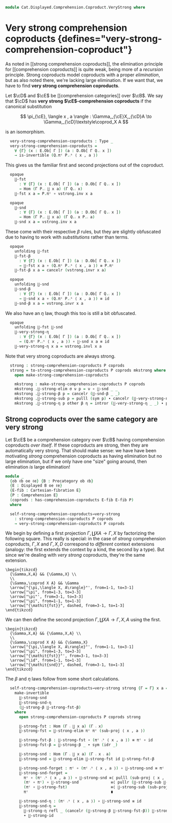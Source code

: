 <!--
```agda
open import Cat.Displayed.Comprehension.Coproduct.Strong
open import Cat.Displayed.Comprehension.Coproduct
open import Cat.Displayed.Cartesian.Indexing
open import Cat.Displayed.Comprehension
open import Cat.Displayed.Cocartesian
open import Cat.Displayed.Cartesian
open import Cat.Morphism.Orthogonal
open import Cat.Displayed.Fibre
open import Cat.Displayed.Base
open import Cat.Prelude

import Cat.Displayed.Reasoning
import Cat.Reasoning
```
-->

```agda
module Cat.Displayed.Comprehension.Coproduct.VeryStrong where
```

# Very strong comprehension coproducts {defines="very-strong-comprehension-coproduct"}

As noted in [[strong comprehension coproducts]], the elimination
principle for [[comprehension coproducts]] is quite weak, being more of
a _recursion_ principle. Strong coproducts model coproducts with a
proper _elimination_, but as also noted there, we're lacking large
elimination. If we want that, we have to find **very strong
comprehension coproducts**.

Let $\cD$ and $\cE$ be [[comprehension categories]] over $\cB$.
We say that $\cD$ has **very strong $\cE$-comprehension coproducts** if
the canonical substitution

$$
\pi_{\cE}, \langle x , a \rangle : \Gamma,_{\cE}X,_{\cD}A \to \Gamma,_{\cD}\textstyle\coprod_X A
$$

is an isomorphism.

<!--
```agda
module _
  {ob ℓb od ℓd oe ℓe} {B : Precategory ob ℓb}
  {D : Displayed B od ℓd} {E : Displayed B oe ℓe}
  {D-fib : Cartesian-fibration D} {E-fib : Cartesian-fibration E}
  (P : Comprehension D) {Q : Comprehension E}
  (coprods : has-comprehension-coproducts D-fib E-fib Q)
  where
  private
    open Cat.Reasoning B
    module E = Displayed E
    module D = Displayed D
    module P = Comprehension D D-fib P
    module Q = Comprehension E E-fib Q
    open has-comprehension-coproducts coprods
```
-->

```agda
  very-strong-comprehension-coproducts : Type _
  very-strong-comprehension-coproducts =
    ∀ {Γ} (x : E.Ob[ Γ ]) (a : D.Ob[ Γ Q.⨾ x ])
    → is-invertible (Q.πᶜ P.⨾ˢ ⟨ x , a ⟩)
```

<!--
```agda
module very-strong-comprehension-coproducts
  {ob ℓb od ℓd oe ℓe} {B : Precategory ob ℓb}
  {D : Displayed B od ℓd} {E : Displayed B oe ℓe}
  {D-fib : Cartesian-fibration D} {E-fib : Cartesian-fibration E}
  (P : Comprehension D) {Q : Comprehension E}
  (coprods : has-comprehension-coproducts D-fib E-fib Q)
  (vstrong : very-strong-comprehension-coproducts P coprods)
  where
  private
    open Cat.Reasoning B
    module E = Displayed E
    module D = Displayed D
    module P = Comprehension D D-fib P
    module Q = Comprehension E E-fib Q
    open has-comprehension-coproducts coprods
    module vstrong {Γ} (x : E.Ob[ Γ ]) (a : D.Ob[ Γ Q.⨾ x ]) =
      is-invertible (vstrong x a)
```
-->

This gives us the familiar first and second projections out of the
coproduct.

```agda
  opaque
    ∐-fst
      : ∀ {Γ} (x : E.Ob[ Γ ]) (a : D.Ob[ Γ Q.⨾ x ])
      → Hom (Γ P.⨾ ∐ x a) (Γ Q.⨾ x)
    ∐-fst x a = P.πᶜ ∘ vstrong.inv x a

  opaque
    ∐-snd
      : ∀ {Γ} (x : E.Ob[ Γ ]) (a : D.Ob[ Γ Q.⨾ x ])
      → Hom (Γ P.⨾ ∐ x a) (Γ Q.⨾ x P.⨾ a)
    ∐-snd x a = vstrong.inv x a
```

These come with their respective $\beta$ rules, but they are slightly
obfuscated due to having to work with _substitutions_ rather than terms.

```agda
  opaque
    unfolding ∐-fst
    ∐-fst-β
      : ∀ {Γ} (x : E.Ob[ Γ ]) (a : D.Ob[ Γ Q.⨾ x ])
      → ∐-fst x a ∘ (Q.πᶜ P.⨾ˢ ⟨ x , a ⟩) ≡ P.πᶜ
    ∐-fst-β x a = cancelr (vstrong.invr x a)

  opaque
    unfolding ∐-snd
    ∐-snd-β
      : ∀ {Γ} (x : E.Ob[ Γ ]) (a : D.Ob[ Γ Q.⨾ x ])
      → ∐-snd x a ∘ (Q.πᶜ P.⨾ˢ ⟨ x , a ⟩) ≡ id
    ∐-snd-β x a = vstrong.invr x a
```

We also have an $\eta$ law, though this too is still a bit obfuscated.

```agda
  opaque
    unfolding ∐-fst ∐-snd
    ∐-very-strong-η
      : ∀ {Γ} (x : E.Ob[ Γ ]) (a : D.Ob[ Γ Q.⨾ x ])
      → (Q.πᶜ P.⨾ˢ ⟨ x , a ⟩) ∘ ∐-snd x a ≡ id
    ∐-very-strong-η x a = vstrong.invl x a
```

Note that very strong coproducts are always strong.

```agda
  strong : strong-comprehension-coproducts P coprods
  strong = to-strong-comprehension-coproducts P coprods mkstrong where
    open make-strong-comprehension-coproducts

    mkstrong : make-strong-comprehension-coproducts P coprods
    mkstrong .∐-strong-elim σ ν p = ν ∘ ∐-snd _ _
    mkstrong .∐-strong-β p = cancelr (∐-snd-β _ _)
    mkstrong .∐-strong-sub p = pulll (sym p) ∙ cancelr (∐-very-strong-η _ _)
    mkstrong .∐-strong-η p other β η = intror (∐-very-strong-η _ _) ∙ pulll β
```

## Strong coproducts over the same category are very strong

Let $\cE$ be a comprehension category over $\cB$ having comprehension
coproducts _over itself_. If these coproducts are strong, then they are
automatically very strong. That should make sense: we have have been
motivating *strong* comprehension coproducts as having elimination but
no large elimination, but if we only have one "size" going around, then
elimination _is_ large elimination!

```agda
module _
  {ob ℓb oe ℓe} {B : Precategory ob ℓb}
  {E : Displayed B oe ℓe}
  {E-fib : Cartesian-fibration E}
  {P : Comprehension E}
  (coprods : has-comprehension-coproducts E-fib E-fib P)
  where
```

<!--
```agda
  private
    open Cat.Reasoning B

    module E where
      open Displayed E public
      open Cartesian-fibration E E-fib public

    module E* {Γ Δ : Ob} (σ : Hom Γ Δ) = Functor (base-change E E-fib σ)

    open Comprehension E E-fib P
    open has-comprehension-coproducts coprods
```
-->

```agda
  self-strong-comprehension-coproducts→very-strong
    : strong-comprehension-coproducts P coprods
    → very-strong-comprehension-coproducts P coprods
```

We begin by defining a first projection $\Gamma, \coprod X A \to \Gamma,
X$ by factorizing the following square. This really is special: in the
case of _strong_ comprehension coproducts, $\Gamma, X$ and $\Gamma, X,
D$ correspond to _different_ context extensions (analogy: the first
extends the context by a kind, the second by a type). But since we're
dealing with _very strong_ coproducts, they're the same extension.

~~~{.quiver}
\begin{tikzcd}
  {\Gamma,X,A} && {\Gamma,X} \\
  \\
  {\Gamma,\coprod X A} && \Gamma
  \arrow["{\pi,\langle X, A\rangle}"', from=1-1, to=3-1]
  \arrow["\pi", from=1-3, to=3-3]
  \arrow["\pi"', from=3-1, to=3-3]
  \arrow["\pi", from=1-1, to=1-3]
  \arrow["{\mathit{fst}}", dashed, from=3-1, to=1-3]
\end{tikzcd}
~~~

We can then define the second projection
$\Gamma, \coprod X A \to \Gamma, X, A$ using the first.

~~~{.quiver}
\begin{tikzcd}
  {\Gamma,X,A} && {\Gamma,X,A} \\
  \\
  {\Gamma,\coprod X A} && {\Gamma,X}
  \arrow["{\pi,\langle X, A\rangle}"', from=1-1, to=3-1]
  \arrow["\pi", from=1-3, to=3-3]
  \arrow["{\mathit{fst}}"', from=3-1, to=3-3]
  \arrow["\id", from=1-1, to=1-3]
  \arrow["{\mathit{snd}}", dashed, from=3-1, to=1-3]
\end{tikzcd}
~~~

The $\beta$ and $\eta$ laws follow from some short calculations.

```agda
  self-strong-comprehension-coproducts→very-strong strong {Γ = Γ} x a =
    make-invertible
      ∐-strong-snd
      ∐-strong-snd-η
      (∐-strong-β ∐-strong-fst-β)
    where
      open strong-comprehension-coproducts P coprods strong

      ∐-strong-fst : Hom (Γ ⨾ ∐ x a) (Γ ⨾ x)
      ∐-strong-fst = ∐-strong-elim πᶜ πᶜ (sub-proj ⟨ x , a ⟩)

      ∐-strong-fst-β : ∐-strong-fst ∘ (πᶜ ⨾ˢ ⟨ x , a ⟩) ≡ πᶜ ∘ id
      ∐-strong-fst-β = ∐-strong-β _ ∙ sym (idr _)

      ∐-strong-snd : Hom (Γ ⨾ ∐ x a) (Γ ⨾ x ⨾ a)
      ∐-strong-snd = ∐-strong-elim ∐-strong-fst id ∐-strong-fst-β

      ∐-strong-snd-forget : πᶜ ∘ (πᶜ ⨾ˢ ⟨ x , a ⟩) ∘ ∐-strong-snd ≡ πᶜ
      ∐-strong-snd-forget =
        πᶜ ∘ (πᶜ ⨾ˢ ⟨ x , a ⟩) ∘ ∐-strong-snd ≡⟨ pulll (sub-proj ⟨ x , a ⟩) ⟩
        (πᶜ ∘ πᶜ) ∘ ∐-strong-snd              ≡⟨ pullr (∐-strong-sub ∐-strong-fst-β) ⟩
        (πᶜ ∘ ∐-strong-fst)                   ≡⟨ ∐-strong-sub (sub-proj ⟨ x , a ⟩) ⟩
        πᶜ                                    ∎

      ∐-strong-snd-η : (πᶜ ⨾ˢ ⟨ x , a ⟩) ∘ ∐-strong-snd ≡ id
      ∐-strong-snd-η =
        ∐-strong-η refl _ (cancelr (∐-strong-β ∐-strong-fst-β)) ∐-strong-snd-forget
        ∙ ∐-strong-id
```
